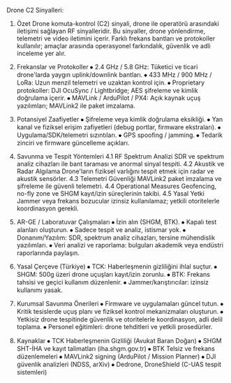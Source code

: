 Drone C2 Sinyalleri:
1. Özet
Drone komuta-kontrol (C2) sinyali, drone ile operatörü arasındaki iletişimi sağlayan RF sinyalleridir. Bu sinyaller, drone yönlendirme, telemetri ve video iletimini içerir. Farklı frekans bantları ve protokoller kullanılır; amaçlar arasında operasyonel farkındalık, güvenlik ve adli inceleme yer alır.

2. Frekanslar ve Protokoller
⦁	2.4 GHz / 5.8 GHz: Tüketici ve ticari drone'larda yaygın uplink/downlink bantları.
⦁	433 MHz / 900 MHz / LoRa: Uzun menzil telemetri ve uzaktan kontrol için.
⦁	Proprietary protokoller: DJI OcuSync / Lightbridge; AES şifreleme ve kimlik doğrulama içerir.
⦁	MAVLink / ArduPilot / PX4: Açık kaynak uçuş yazılımları; MAVLink2 ile paket imzalama.

3. Potansiyel Zaafiyetler
⦁	Şifreleme veya kimlik doğrulama eksikliği.
⦁	Yan kanal ve fiziksel erişim zafiyetleri (debug portlar, firmware ekstraları).
⦁	Uygulama/SDK/telemetri sızıntıları.
⦁	GPS spoofing / jamming.
⦁	Tedarik zinciri ve firmware güncelleme açıkları.

4. Savunma ve Tespit Yöntemleri
4.1 RF Spektrum Analizi
SDR ve spektrum analiz cihazları ile bant taraması ve anormal sinyal tespiti.
4.2 Akustik ve Radar Algılama
Drone'ların fiziksel varlığını tespit etmek için radar ve akustik sensörler.
4.3 Telemetri Güvenliği
MAVLink2 paket imzalama ve şifreleme ile güvenli telemetri.
4.4 Operational Measures
Geofencing, no-fly zone ve SHGM kayıt/izin süreçlerinin takibi.
4.5 Yasal Yetki
Jammer veya frekans bozucular izinsiz kullanılamaz; yetkili otoritelerle koordinasyon gerekli.

5. AR-GE / Laboratuvar Çalışmaları
⦁	İzin alın (SHGM, BTK).
⦁	Kapalı test alanları oluşturun.
⦁	Sadece tespit ve analiz, istismar yok.
⦁	Donanım/Yazılım: SDR, spektrum analiz cihazları, tersine mühendislik yazılımları.
⦁	Veri analizi ve raporlama: bulguları akademik veya endüstri raporlarında paylaşın.

6. Yasal Çerçeve (Türkiye)
⦁	TCK: Haberleşmenin gizliliğini ihlal suçtur.
⦁	SHGM: 500g üzeri drone uçuşları kayıt/izin zorunlu.
⦁	BTK: Frekans tahsisi ve geçici kullanım düzenlenir.
⦁	Jammer/karıştırıcılar: izinsiz kullanımı yasak.

7. Kurumsal Savunma Önerileri
⦁	Firmware ve uygulamaları güncel tutun.
⦁	Kritik tesislerde uçuş planı ve fiziksel kontrol mekanizmaları oluşturun.
⦁	Yetkisiz drone tespitinde güvenlik ve otoritelerle koordinasyon, adli delil toplama.
⦁	Personel eğitimleri: drone tehditleri ve yetkili prosedürler.

8. Kaynaklar
⦁	TCK Haberleşmenin Gizliliği (Avukat Baran Doğan)
⦁	SHGM SHT-İHA ve kayıt talimatları (iha.shgm.gov.tr)
⦁	BTK Telsiz ve frekans düzenlemeleri
⦁	MAVLink2 signing (ArduPilot / Mission Planner)
⦁	DJI güvenlik analizleri (NDSS, arXiv)
⦁	Dedrone, DroneShield (C-UAS tespit sistemleri)

